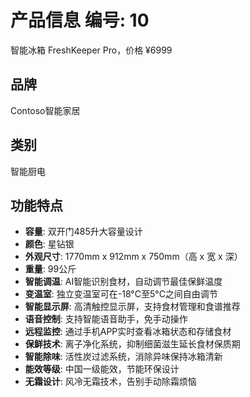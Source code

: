 # 产品信息 编号: 10
智能冰箱 FreshKeeper Pro，价格 ¥6999

## 品牌
Contoso智能家居

## 类别
智能厨电

## 功能特点
- **容量**: 双开门485升大容量设计
- **颜色**: 星钻银
- **外观尺寸**: 1770mm x 912mm x 750mm（高 x 宽 x 深）
- **重量**: 99公斤
- **智能调温**: AI智能识别食材，自动调节最佳保鲜温度
- **变温室**: 独立变温室可在-18°C至5°C之间自由调节
- **智能显示屏**: 高清触控显示屏，支持食材管理和食谱推荐
- **语音控制**: 支持智能语音助手，免手动操作
- **远程监控**: 通过手机APP实时查看冰箱状态和存储食材
- **保鲜技术**: 离子净化系统，抑制细菌滋生延长食材保质期
- **智能除味**: 活性炭过滤系统，消除异味保持冰箱清新
- **能效等级**: 中国一级能效，节能环保设计
- **无霜设计**: 风冷无霜技术，告别手动除霜烦恼
